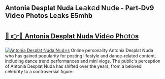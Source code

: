 ## Antonia Desplat Nuda Le𝚊k𝚎d N𝚞𝚍e - Part-Dv9 Vid𝚎o Photos Le𝚊ks E5mhb

# <h2><a href="http://fbfdi5.evod.top/?m=Antonia+Desplat+Nuda">🔗 👉🔴 Antonia Desplat Nuda Vid𝚎o Ph𝚘t𝚘s</a></h2>

[![Antonia Desplat Nuda N𝚞d𝚎s](https://i.imgur.com/8V9OHl7.gif)](http://fbfdi5.evod.top/?m=Antonia+Desplat+Nuda)
Online personality Antonia Desplat Nuda who has gained popularity for posting lifestyle and dance-related content, including dance trend performances and mini vlogs. The public's perception of Antonia Desplat Nuda has shifted over the years, from a beloved celebrity to a controversial figure. 
